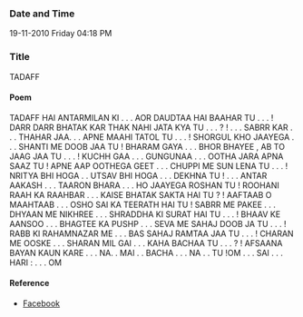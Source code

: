 ### Date and Time

19-11-2010 Friday 04:18 PM

### Title

TADAFF

#### Poem

TADAFF HAI ANTARMILAN KI . . . AOR DAUDTAA HAI BAAHAR TU . . . ! DARR DARR BHATAK KAR THAK NAHI JATA KYA TU . . . ? ! . . . SABRR KAR . . . THAHAR JAA. . . APNE MAAHI TATOL TU . . . ! SHORGUL KHO JAAYEGA . . . SHANTI ME DOOB JAA TU ! BHARAM GAYA . . . BHOR BHAYEE , AB TO JAAG JAA TU . . . ! KUCHH GAA . . . GUNGUNAA . . . OOTHA JARA APNA SAAZ TU ! APNE AAP OOTHEGA GEET . . . CHUPPI ME SUN LENA TU . . . ! NRITYA BHI HOGA . . UTSAV BHI HOGA . . . DEKHNA TU ! . . . ANTAR AAKASH . . . TAARON BHARA . . . HO JAAYEGA ROSHAN TU ! ROOHANI RAAH KA RAAHBAR . . . KAISE BHATAK SAKTA HAI TU ? ! AAFTAAB O MAAHTAAB . . . OSHO SAI KA TEERATH HAI TU ! SABRR ME PAKEE . . . DHYAAN ME NIKHREE . . . SHRADDHA KI SURAT HAI TU . . . ! BHAAV KE AANSOO . . . BHAGTEE KA PUSHP . . . SEVA ME SAHAJ DOOB JA TU . . . ! RABB KI RAHAMNAZAR ME . . . BAS SAHAJ RAMTAA JAA TU . . . ! CHARAN ME OOSKE . . . SHARAN MIL GAI . . . KAHA BACHAA TU . . . ? ! AFSAANA BAYAN KAUN KARE . . . NA. . MAI . . BACHA . . . NA . . TU !OM . . . SAI . . . HARI : . . . OM

#### Reference

* [Facebook](https://www.facebook.com/share/r327DzcLvyLdHiAh/)
